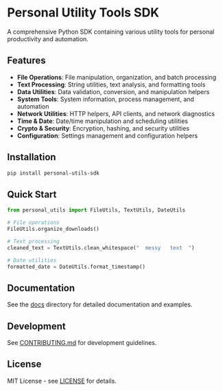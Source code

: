 # Personal Utility Tools SDK

A comprehensive Python SDK containing various utility tools for personal productivity and automation.

## Features

- **File Operations**: File manipulation, organization, and batch processing
- **Text Processing**: String utilities, text analysis, and formatting tools
- **Data Utilities**: Data validation, conversion, and manipulation helpers
- **System Tools**: System information, process management, and automation
- **Network Utilities**: HTTP helpers, API clients, and network diagnostics
- **Time & Date**: Date/time manipulation and scheduling utilities
- **Crypto & Security**: Encryption, hashing, and security utilities
- **Configuration**: Settings management and configuration helpers

## Installation

```bash
pip install personal-utils-sdk
```

## Quick Start

```python
from personal_utils import FileUtils, TextUtils, DateUtils

# File operations
FileUtils.organize_downloads()

# Text processing
cleaned_text = TextUtils.clean_whitespace("  messy   text  ")

# Date utilities
formatted_date = DateUtils.format_timestamp()
```

## Documentation

See the [docs](./docs/) directory for detailed documentation and examples.

## Development

See [CONTRIBUTING.md](./CONTRIBUTING.md) for development guidelines.

## License

MIT License - see [LICENSE](./LICENSE) for details. 